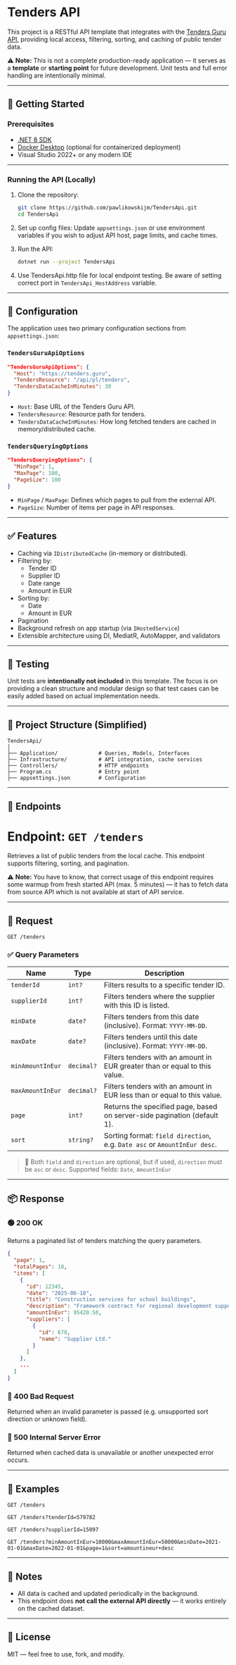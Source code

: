 # Tenders API

This project is a RESTful API template that integrates with the [Tenders Guru API](https://tenders.guru/pl/api), providing local access, filtering, sorting, and caching of public tender data.

⚠️ **Note:** This is not a complete production-ready application — it serves as a **template** or **starting point** for future development. Unit tests and full error handling are intentionally minimal.

---

## 🚀 Getting Started

### Prerequisites

- [.NET 8 SDK](https://dotnet.microsoft.com/en-us/download/dotnet/8.0)
- [Docker Desktop](https://www.docker.com/products/docker-desktop) (optional for containerized deployment)
- Visual Studio 2022+ or any modern IDE

---

### Running the API (Locally)

1. Clone the repository:
   ```bash
   git clone https://github.com/pawlikowskijm/TendersApi.git
   cd TendersApi
   ```

2. Set up config files:
   Update `appsettings.json` or use environment variables if you wish to adjust API host, page limits, and cache times.

3. Run the API:
   ```bash
   dotnet run --project TendersApi
   ```

4. Use TendersApi.http file for local endpoint testing. Be aware of setting correct port in `TendersApi_HostAddress` variable.

---

## 🔧 Configuration

The application uses two primary configuration sections from `appsettings.json`:

### `TendersGuruApiOptions`

```json
"TendersGuruApiOptions": {
  "Host": "https://tenders.guru",
  "TendersResource": "/api/pl/tenders",
  "TendersDataCacheInMinutes": 30
}
```

- `Host`: Base URL of the Tenders Guru API.
- `TendersResource`: Resource path for tenders.
- `TendersDataCacheInMinutes`: How long fetched tenders are cached in memory/distributed cache.

### `TendersQueryingOptions`

```json
"TendersQueryingOptions": {
  "MinPage": 1,
  "MaxPage": 100,
  "PageSize": 100
}
```

- `MinPage` / `MaxPage`: Defines which pages to pull from the external API.
- `PageSize`: Number of items per page in API responses.

---

## ✅ Features

- Caching via `IDistributedCache` (in-memory or distributed).
- Filtering by:
  - Tender ID
  - Supplier ID
  - Date range
  - Amount in EUR
- Sorting by:
  - Date
  - Amount in EUR
- Pagination
- Background refresh on app startup (via `IHostedService`)
- Extensible architecture using DI, MediatR, AutoMapper, and validators

---

## 🧪 Testing

Unit tests are **intentionally not included** in this template. The focus is on providing a clean structure and modular design so that test cases can be easily added based on actual implementation needs.

---

## 📁 Project Structure (Simplified)

```
TendersApi/
│
├── Application/             # Queries, Models, Interfaces
├── Infrastructure/          # API integration, cache services
├── Controllers/             # HTTP endpoints
├── Program.cs               # Entry point
├── appsettings.json         # Configuration
```

---

## 📌 Endpoints

# Endpoint: `GET /tenders`

Retrieves a list of public tenders from the local cache. This endpoint supports filtering, sorting, and pagination.

⚠️ **Note:** You have to know, that correct usage of this endpoint requires some warmup from fresh started API (max. 5 minutes) — it has to fetch data from source API which is not available at start of API service.

---

## 🔄 Request

```http
GET /tenders
```

### ✅ Query Parameters

| Name            | Type       | Description                                                                 |
|-----------------|------------|-----------------------------------------------------------------------------|
| `tenderId`      | `int?`     | Filters results to a specific tender ID.                                    |
| `supplierId`    | `int?`     | Filters tenders where the supplier with this ID is listed.                  |
| `minDate`       | `date?`    | Filters tenders from this date (inclusive). Format: `YYYY-MM-DD`.           |
| `maxDate`       | `date?`    | Filters tenders until this date (inclusive). Format: `YYYY-MM-DD`.          |
| `minAmountInEur`| `decimal?` | Filters tenders with an amount in EUR greater than or equal to this value.  |
| `maxAmountInEur`| `decimal?` | Filters tenders with an amount in EUR less than or equal to this value.     |
| `page`          | `int?`     | Returns the specified page, based on server-side pagination (default 1).    |
| `sort`          | `string?`  | Sorting format: `field direction`, e.g. `Date asc` or `AmountInEur desc`.   |

> 🧠 Both `field` and `direction` are optional, but if used, `direction` must be `asc` or `desc`.
> Supported fields: `Date`, `AmountInEur`

---

## 📦 Response

### 🟢 200 OK

Returns a paginated list of tenders matching the query parameters.

```json
{
  "page": 1,
  "totalPages": 10,
  "items": [
    {
      "id": 12345,
      "date": "2025-06-18",
      "title": "Construction services for school buildings",
      "description": "Framework contract for regional development support",
      "amountInEur": 95420.50,
      "suppliers": [
        {
          "id": 678,
          "name": "Supplier Ltd."
        }
      ]
    },
    ...
  ]
}
```

### 🔴 400 Bad Request

Returned when an invalid parameter is passed (e.g. unsupported sort direction or unknown field).

### 🔴 500 Internal Server Error

Returned when cached data is unavailable or another unexpected error occurs.

---

## 🧪 Examples

```http
GET /tenders

GET /tenders?tenderId=579782

GET /tenders?supplierId=15097

GET /tenders?minAmountInEur=10000&maxAmountInEur=50000&minDate=2021-01-01&maxDate=2022-01-01&page=1&sort=amountineur+desc
```

---

## 📌 Notes

- All data is cached and updated periodically in the background.
- This endpoint does **not call the external API directly** — it works entirely on the cached dataset.



---

## 📝 License

MIT — feel free to use, fork, and modify.